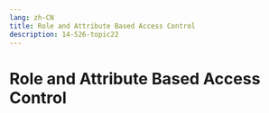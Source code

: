 ```yaml
---
lang: zh-CN
title: Role and Attribute Based Access Control
description: 14-526-topic22
---
```


# Role and Attribute Based Access Control